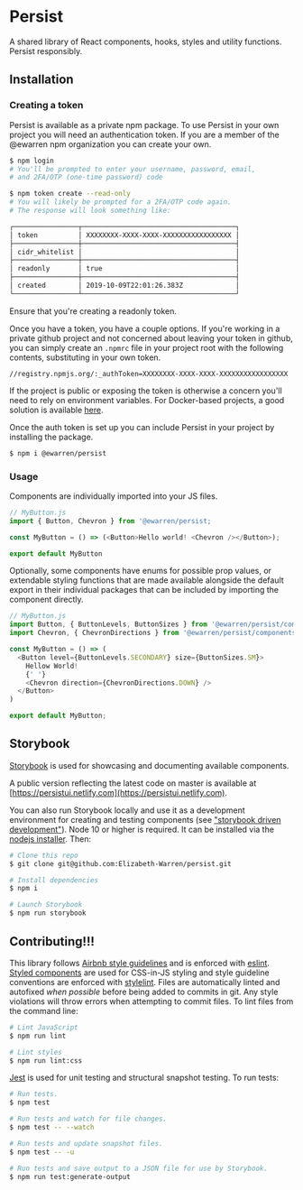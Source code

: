 # Persist

A shared library of React components, hooks, styles and utility functions. Persist responsibly.

## Installation

### Creating a token

Persist is available as a private npm package. To use Persist in your own project you will need an authentication token. If you are a member of the @ewarren npm organization you can create your own.

```sh
$ npm login
# You'll be prompted to enter your username, password, email,
# and 2FA/OTP (one-time password) code

$ npm token create --read-only
# You will likely be prompted for a 2FA/OTP code again.
# The response will look something like:

┌────────────────┬──────────────────────────────────────┐
│ token          │ XXXXXXXX-XXXX-XXXX-XXXXXXXXXXXXXXXXX │
├────────────────┼──────────────────────────────────────┤
│ cidr_whitelist │                                      │
├────────────────┼──────────────────────────────────────┤
│ readonly       │ true                                 │
├────────────────┼──────────────────────────────────────┤
│ created        │ 2019-10-09T22:01:26.383Z             │
└────────────────┴──────────────────────────────────────┘

```

Ensure that you're creating a readonly token.

Once you have a token, you have a couple options. If you're working in a private github project and not concerned about leaving your token in github, you can simply create an `.npmrc` file in your project root with the following contents, substituting in your own token.

```
//registry.npmjs.org/:_authToken=XXXXXXXX-XXXX-XXXX-XXXXXXXXXXXXXXXXX
```

If the project is public or exposing the token is otherwise a concern you'll need to rely on environment variables. For Docker-based projects, a good solution is available [here](https://www.alexandraulsh.com/2018/06/25/docker-npmrc-security/).

Once the auth token is set up you can include Persist in your project by installing the package.

```sh
$ npm i @ewarren/persist
```

### Usage

Components are individually imported into your JS files.

```js
// MyButton.js
import { Button, Chevron } from '@ewarren/persist;

const MyButton = () => (<Button>Hello world! <Chevron /></Button>);

export default MyButton
```

Optionally, some components have enums for possible prop values, or extendable styling functions that are made available alongside the default export in their individual packages that can be included by importing the component directly.

```js
// MyButton.js
import Button, { ButtonLevels, ButtonSizes } from '@ewarren/persist/components/Button';
import Chevron, { ChevronDirections } from '@ewarren/persist/components/Chevron';

const MyButton = () => (
  <Button level={ButtonLevels.SECONDARY} size={ButtonSizes.SM}>
    Hellow World!
    {' '}
    <Chevron direction={ChevronDirections.DOWN} />
  </Button>
)

export default MyButton;
```

## Storybook

[Storybook](https://storybook.js.org/docs/basics/introduction/) is used for showcasing and documenting available components.

A public version reflecting the latest code on master is available at [https://persistui.netlify.com](https://persistui.netlify.com).

You can also run Storybook locally and use it as a development environment for creating and testing components (see ["storybook driven development"](https://medium.com/nulogy/storybook-driven-development-a3c517276c07)). Node 10 or higher is required. It can be installed via the [nodejs installer](https://nodejs.org/en/). Then:

```sh
# Clone this repo
$ git clone git@github.com:Elizabeth-Warren/persist.git

# Install dependencies
$ npm i

# Launch Storybook
$ npm run storybook
```

## Contributing!!!

This library follows [Airbnb style guidelines](https://github.com/airbnb/javascript) and is enforced with [eslint](https://eslint.org). [Styled components](https://www.styled-components.com/) are used for CSS-in-JS styling and style guideline conventions are enforced with [stylelint](https://stylelint.io/user-guide). Files are automatically linted and autofixed _when possible_ before being added to commits in git. Any style violations will throw errors when attempting to commit files. To lint files from the command line:

```sh
# Lint JavaScript
$ npm run lint

# Lint styles
$ npm run lint:css
```

[Jest](https://jestjs.io/docs/en/api) is used for unit testing and structural snapshot testing. To run tests:

```sh
# Run tests.
$ npm test

# Run tests and watch for file changes.
$ npm test -- --watch

# Run tests and update snapshot files.
$ npm test -- -u

# Run tests and save output to a JSON file for use by Storybook.
$ npm run test:generate-output
```

